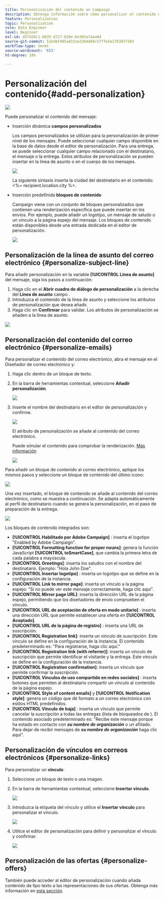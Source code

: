 ```yaml
---
title: Personalización del contenido en Campaign
description: Obtenga información sobre cómo personalizar el contenido en la interfaz de usuario web de Adobe Campaign
feature: Personalization
topic: Personalization
role: Data Engineer
level: Beginner
exl-id: d1fd20c1-6835-4727-b20e-6e365a7aaa04
source-git-commit: 51bd6f405ad151e2264d69c57ffe5e1783077203
workflow-type: tm+mt
source-wordcount: '653'
ht-degree: 18%

---
```


# Personalización del contenido{#add-personalization}

![](../assets/do-not-localize/badge.png)

Puede personalizar el contenido del mensaje:

* Inserción dinámica **campos personalizados**

   Los campos personalizados se utilizan para la personalización de primer nivel de los mensajes. Puede seleccionar cualquier campo disponible en la base de datos desde el editor de personalización. Para una entrega, se puede seleccionar cualquier campo relacionado con el destinatario, el mensaje o la entrega. Estos atributos de personalización se pueden insertar en la línea de asunto o en el cuerpo de los mensajes.

   ![](assets/perso-subject-line.png)

   La siguiente sintaxis inserta la ciudad del destinatario en el contenido: &lt;%= recipient.location.city %>.

* Inserción predefinida **bloques de contenido**

   Campaign viene con un conjunto de bloques personalizados que contienen una renderización específica que puede insertar en los envíos. Por ejemplo, puede añadir un logotipo, un mensaje de saludo o un vínculo a la página espejo del mensaje. Los bloques de contenido están disponibles desde una entrada dedicada en el editor de personalización.

   ![](assets/perso-content-blocks.png)
<!--
* Create **conditional content**

    Configure conditional content to add dynamic personalization based on the recipient’s profile for example. Text blocks and/or images are inserted when a particular condition is true.
-->

## Personalización de la línea de asunto del correo electrónico {#personalize-subject-line}

Para añadir personalización en la variable **[!UICONTROL Línea de asunto]** del mensaje, siga los pasos a continuación:

1. Haga clic en el **Abrir cuadro de diálogo de personalización** a la derecha del **Línea de asunto** campo .
1. Introduzca el contenido de la línea de asunto y seleccione los atributos de personalización que desea añadir.
1. Haga clic en **Confirmar** para validar. Los atributos de personalización se añaden a la línea de asunto.

![](assets/perso-subject.png)

## Personalización del contenido del correo electrónico {#personalize-emails}

Para personalizar el contenido del correo electrónico, abra el mensaje en el Diseñador de correo electrónico y:

1. Haga clic dentro de un bloque de texto.
1. En la barra de herramientas contextual, seleccione **Añadir personalización**.

   ![](assets/perso-add-to-content.png)

1. Inserte el nombre del destinatario en el editor de personalización y confirme.

   ![](assets/perso-add-name.png)

   El atributo de personalización se añade al contenido del correo electrónico.

   Puede simular el contenido para comprobar la renderización. [Más información](../preview-test/preview-content.md)

   ![](assets/perso-rendering.png)

Para añadir un bloque de contenido al correo electrónico, aplique los mismos pasos y seleccione un bloque de contenido del último icono:

![](assets/perso-insert-block.png)

Una vez insertado, el bloque de contenido se añade al contenido del correo electrónico, como se muestra a continuación. Se adapta automáticamente al perfil de destinatario cuando se genera la personalización, en el paso de preparación de la entrega.

![](assets/perso-content-block-in-email.png)


Los bloques de contenido integrados son:
* **[!UICONTROL Habilitado por Adobe Campaign]** : inserta el logotipo &quot;Enabled by Adobe Campaign&quot;.
* **[!UICONTROL Formatting function for proper nouns]**: genera la función JavaScript **[!UICONTROL toSmartCase]**, que cambia la primera letra de cada palabra a mayúscula.
* **[!UICONTROL Greetings]**: inserta los saludos con el nombre del destinatario. Ejemplo: &quot;Hola John Doe&quot;.
* **[!UICONTROL Insertar logotipo]** : inserta un logotipo que se define en la configuración de la instancia.
* **[!UICONTROL Link to mirror page]**: inserta un vínculo a la página espejo: &quot;Si no puede ver este mensaje correctamente, haga clic aquí&quot;.
* **[!UICONTROL Mirror page URL]**: inserta la dirección URL de la página espejo, permitiendo que los diseñadores de envío comprueben el vínculo.
* **[!UICONTROL URL de aceptación de oferta en modo unitario]** : inserta una dirección URL que permite establecer una oferta en **[!UICONTROL Aceptado]**.
* **[!UICONTROL URL de la página de registro]** : inserta una URL de suscripción.
* **[!UICONTROL Registration link]**: inserta un vínculo de suscripción. Este vínculo se define en la configuración de la instancia. El contenido predeterminado es: &quot;Para registrarse, haga clic aquí.&quot;
* **[!UICONTROL Registration link (with referrer)]**: inserta un vínculo de suscripción que permite identificar el visitante y la entrega. Este vínculo se define en la configuración de la instancia.
* **[!UICONTROL Registration confirmation]**: inserta un vínculo que permite confirmar la suscripción.
* **[!UICONTROL Vínculos de uso compartido en redes sociales]** : inserta botones que permiten al destinatario compartir un vínculo al contenido de la página espejo.
* **[!UICONTROL Style of content emails]** y **[!UICONTROL Notification style]**: genera un código que dé formato a un correo electrónico con estilos HTML predefinidos.
* **[!UICONTROL Vínculo de baja]** : inserta un vínculo que permite cancelar la suscripción a todas las entregas (lista de bloqueados de ). El contenido asociado predeterminado es: &quot;Recibe este mensaje porque ha estado en contacto con ***su nombre de organización*** o un afiliado. Para dejar de recibir mensajes de ***su nombre de organización*** haga clic aquí&quot;.


## Personalización de vínculos en correos electrónicos {#personalize-links}

Para personalizar un **vínculo**:

1. Seleccione un bloque de texto o una imagen.
1. En la barra de herramientas contextual, seleccione **Insertar vínculo**.

   ![](assets/perso-link.png)

1. Introduzca la etiqueta del vínculo y utilice el **Insertar vínculo** para personalizar el vínculo.

   ![](assets/perso-link-insert-icon.png)

1. Utilice el editor de personalización para definir y personalizar el vínculo y confirmar.

   ![](assets/perso-link-edit.png)


## Personalización de las ofertas {#personalize-offers}

También puede acceder al editor de personalización cuando añada contenido de tipo texto a las representaciones de sus ofertas. Obtenga más información en [esta sección](../content/offers.md).

